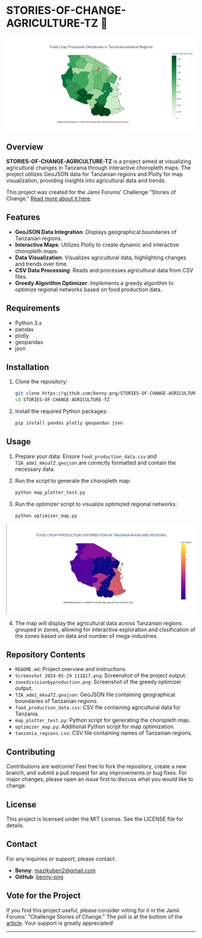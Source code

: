 
# STORIES-OF-CHANGE-AGRICULTURE-TZ 🚜

![Project Screenshot](https://github.com/benny-png/STORIES-OF-CHANGE-AGRICULTURE-TZ/blob/main/Screenshot%202024-05-29%20111817.png)


## Overview

**STORIES-OF-CHANGE-AGRICULTURE-TZ** is a project aimed at visualizing agricultural changes in Tanzania through interactive choropleth maps. The project utilizes GeoJSON data for Tanzanian regions and Plotly for map visualization, providing insights into agricultural data and trends.

This project was created for the Jamii Forums' Challenge "Stories of Change." [Read more about it here](https://www.jamiiforums.com/threads/exponential-development-vision-2035-dira-ya-maendeleo-ya-kasi-2035.2217724/).

## Features

- **GeoJSON Data Integration**: Displays geographical boundaries of Tanzanian regions.
- **Interactive Maps**: Utilizes Plotly to create dynamic and interactive choropleth maps.
- **Data Visualization**: Visualizes agricultural data, highlighting changes and trends over time.
- **CSV Data Processing**: Reads and processes agricultural data from CSV files.
- **Greedy Algorithm Optimizer**: Implements a greedy algorithm to optimize regional networks based on food production data.

## Requirements

- Python 3.x
- pandas
- plotly
- geopandas
- json

## Installation

1. Clone the repository:
    ```bash
    git clone https://github.com/benny-png/STORIES-OF-CHANGE-AGRICULTURE-TZ.git
    cd STORIES-OF-CHANGE-AGRICULTURE-TZ
    ```

2. Install the required Python packages:
    ```bash
    pip install pandas plotly geopandas json
    ```

## Usage

1. Prepare your data: Ensure `food_production_data.csv` and `TZA_adm1_mkoaTZ.geojson` are correctly formatted and contain the necessary data.

2. Run the script to generate the choropleth map:
    ```bash
    python map_plotter_test.py
    ```

3. Run the optimizer script to visualize optimized regional networks:
    ```bash
    python optimizer_map.py
    ```
    
![Greedy Optimizer Screenshot](https://github.com/benny-png/STORIES-OF-CHANGE-AGRICULTURE-TZ/blob/main/zonedivisionbyproduction.png)


4. The map will display the agricultural data across Tanzanian regions grouped in zones, allowing for interactive exploration and clssification of the zones based on data and number of mega-industries.

## Repository Contents

- `README.md`: Project overview and instructions.
- `Screenshot 2024-05-29 111817.png`: Screenshot of the project output.
- `zonedivisionbyproduction.png`: Screenshot of the greedy optimizer output.
- `TZA_adm1_mkoaTZ.geojson`: GeoJSON file containing geographical boundaries of Tanzanian regions.
- `food_production_data.csv`: CSV file containing agricultural data for Tanzania.
- `map_plotter_test.py`: Python script for generating the choropleth map.
- `optimizer_map.py`: Additional Python script for map optimization.
- `tanzania_regions.csv`: CSV file containing names of Tanzanian regions.




## Contributing

Contributions are welcome! Feel free to fork the repository, create a new branch, and submit a pull request for any improvements or bug fixes. For major changes, please open an issue first to discuss what you would like to change.

## License

This project is licensed under the MIT License. See the LICENSE file for details.

## Contact

For any inquiries or support, please contact:
- **Benny**: mazikuben2@gmail.com
- **GitHub**: [benny-png](https://github.com/benny-png)


## Vote for the Project

If you find this project useful, please consider voting for it in the Jamii Forums' "Challenge Stories of Change." The poll is at the bottom of the [article](https://www.jamiiforums.com/threads/exponential-development-vision-2035-dira-ya-maendeleo-ya-kasi-2035.2217724/). Your support is greatly appreciated!

---
